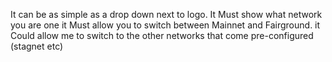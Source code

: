 

It can be as simple as a drop down next to logo.
It Must show what network you are one
it Must allow you to switch between Mainnet and Fairground.
it Could allow me to switch to the other networks that come pre-configured (stagnet etc)